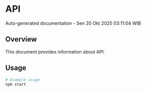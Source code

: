 # API

Auto-generated documentation - Sen 20 Okt 2025 03:11:04 WIB

## Overview

This document provides information about API.

## Usage

```bash
# Example usage
npm start
```

